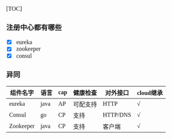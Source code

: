 <font face="Simsun" size=3>

[TOC]

### 注册中心都有哪些

- [x] eureka
- [x] zookeeper
- [x] consul

### 异同

组件名字 | 语言 | cap | 健康检查 | 对外接口 | cloud继承
---|---|---|---|---|---
eureka | java | AP | 可配支持 | HTTP | √
Consul | go | CP | 支持 | HTTP/DNS |  √
Zookeeper | java | CP | 支持 | 客户端 |√

</font>